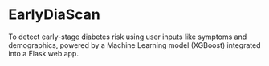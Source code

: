 # EarlyDiaScan
To detect early-stage diabetes risk using user inputs like symptoms and demographics, powered by a Machine Learning model (XGBoost) integrated into a Flask web app.
